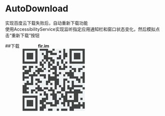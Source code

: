 # AutoDownload
实现百度云下载失败后，自动重新下载功能<br/>
使用AccessibilityService实现监听指定应用通知栏和窗口状态变化，然后模拟点击“重新下载”按钮

##下载
&emsp;&emsp;&emsp;&emsp;**fir.im**<br/>
&emsp;&emsp;&emsp;&emsp;![](screenshots/qrcode.png)
